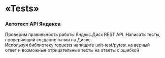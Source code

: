 # «Tests»

### Автотест API Яндекса
Проверим правильность работы Яндекс.Диск REST API. Написать тесты, проверяющий создание папки на Диске.  
Используя библиотеку requests напишите unit-test/pytest на верный ответ и возможные отрицательные тесты на ответы с ошибкой
